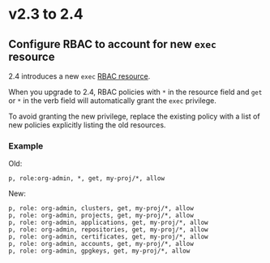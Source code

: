 # v2.3 to 2.4

## Configure RBAC to account for new `exec` resource

2.4 introduces a new `exec` [RBAC resource](https://argo-cd.readthedocs.io/en/stable/operator-manual/rbac/#rbac-resources-and-actions).

When you upgrade to 2.4, RBAC policies with `*` in the resource field and `get` or `*` in the verb field will automatically grant the `exec` privilege.

To avoid granting the new privilege, replace the existing policy with a list of new policies explicitly listing the old resources.

### Example

Old:

```csv
p, role:org-admin, *, get, my-proj/*, allow
```

New:

```csv
p, role: org-admin, clusters, get, my-proj/*, allow
p, role: org-admin, projects, get, my-proj/*, allow
p, role: org-admin, applications, get, my-proj/*, allow
p, role: org-admin, repositories, get, my-proj/*, allow
p, role: org-admin, certificates, get, my-proj/*, allow
p, role: org-admin, accounts, get, my-proj/*, allow
p, role: org-admin, gpgkeys, get, my-proj/*, allow
```
